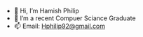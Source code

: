 - 👋 Hi, I’m Hamish Philip
- 🌱 I’m a recent Compuer Sciance Graduate
- 📫 Email: Hphilip92@gmail.com

<!---
Hamster339/Hamster339 is a ✨ special ✨ repository because its `README.md` (this file) appears on your GitHub profile.
You can click the Preview link to take a look at your changes.
--->
